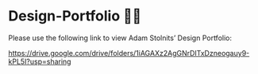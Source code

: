 # Design-Portfolio 🧑‍🎨

Please use the following link to view Adam Stolnits’ Design Portfolio:

https://drive.google.com/drive/folders/1iAGAXz2AgGNrDITxDzneogauy9-kPL5I?usp=sharing
